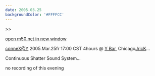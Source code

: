 ```yaml
---
date: 2005.03.25
backgroundColor: '#FFFFCC'
---
```


\>>

[open m50.net in new window](http://m50.net/)

[conneX@Y](http://www.localeevents.com/) 2005.Mar.25fr 17:00 CST 4hours @ [Y Bar](http://www.ychicago.com/), Chicago[JricK](http://www.jrick.com/)...  


Continuous Shatter Sound System...  


no recording of this evening